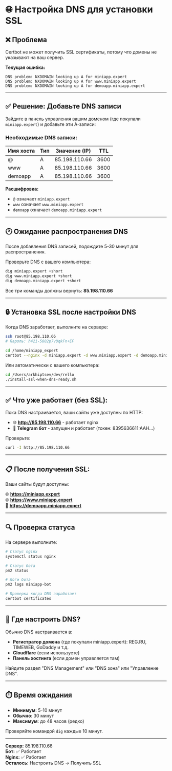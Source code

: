 # 🌐 Настройка DNS для установки SSL

## ❌ Проблема

Certbot не может получить SSL сертификаты, потому что домены не указывают на ваш сервер.

**Текущая ошибка:**
```
DNS problem: NXDOMAIN looking up A for miniapp.expert
DNS problem: NXDOMAIN looking up A for www.miniapp.expert  
DNS problem: NXDOMAIN looking up A for demoapp.miniapp.expert
```

---

## ✅ Решение: Добавьте DNS записи

Зайдите в панель управления вашим доменом (где покупали `miniapp.expert`) и добавьте эти A-записи:

### Необходимые DNS записи:

| Имя хоста | Тип | Значение (IP) | TTL |
|-----------|-----|---------------|-----|
| @ | A | 85.198.110.66 | 3600 |
| www | A | 85.198.110.66 | 3600 |
| demoapp | A | 85.198.110.66 | 3600 |

**Расшифровка:**
- `@` означает `miniapp.expert`
- `www` означает `www.miniapp.expert`
- `demoapp` означает `demoapp.miniapp.expert`

---

## 🕐 Ожидание распространения DNS

После добавления DNS записей, подождите 5-30 минут для распространения.

Проверьте DNS с вашего компьютера:

```bash
dig miniapp.expert +short
dig www.miniapp.expert +short
dig demoapp.miniapp.expert +short
```

Все три команды должны вернуть: **85.198.110.66**

---

## 🔒 Установка SSL после настройки DNS

Когда DNS заработает, выполните на сервере:

```bash
ssh root@85.198.110.66
# Пароль: h421-5882p7vUqkFn+EF

cd /home/miniapp_expert
certbot --nginx -d miniapp.expert -d www.miniapp.expert -d demoapp.miniapp.expert --non-interactive --agree-tos --email hello@miniapp.expert --redirect
```

Или автоматически с вашего компьютера:

```bash
cd /Users/arkhiptsev/dev/rello
./install-ssl-when-dns-ready.sh
```

---

## ✅ Что уже работает (без SSL):

Пока DNS настраивается, ваши сайты уже доступны по HTTP:

- 🌐 **http://85.198.110.66** - работает nginx
- 🤖 **Telegram бот** - запущен и работает (токен: 8395636611:AAH...)

Проверьте:
```bash
curl -I http://85.198.110.66
```

---

## 📋 После получения SSL:

Ваши сайты будут доступны:

🌐 **https://miniapp.expert**  
🌐 **https://www.miniapp.expert**  
📱 **https://demoapp.miniapp.expert**

---

## 🔍 Проверка статуса

На сервере выполните:

```bash
# Статус nginx
systemctl status nginx

# Статус бота
pm2 status

# Логи бота
pm2 logs miniapp-bot

# Проверка когда DNS заработает
certbot certificates
```

---

## 📝 Где настроить DNS?

Обычно DNS настраивается в:
- **Регистратор домена** (где покупали miniapp.expert): REG.RU, TIMEWEB, GoDaddy и т.д.
- **Cloudflare** (если используете)
- **Панель хостинга** (если домен управляется там)

Найдите раздел "DNS Management" или "DNS зона" или "Управление DNS".

---

## ⏱️ Время ожидания

- **Минимум**: 5-10 минут
- **Обычно**: 30 минут
- **Максимум**: до 48 часов (редко)

Проверяйте командой `dig` каждые 10 минут.

---

**Сервер:** 85.198.110.66  
**Бот:** ✅ Работает  
**Nginx:** ✅ Работает  
**Осталось:** Настроить DNS → Получить SSL






